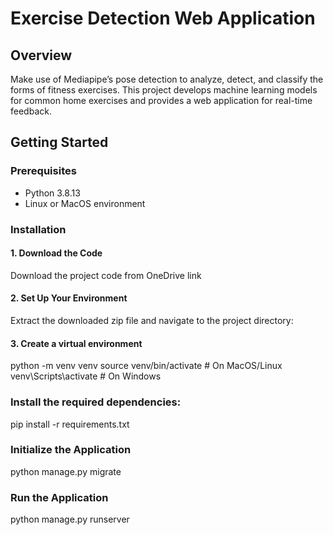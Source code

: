 # Exercise Detection Web Application

## Overview
Make use of Mediapipe’s pose detection to analyze, detect, and classify the forms of fitness exercises. This project develops machine learning models for common home exercises and provides a web application for real-time feedback.

## Getting Started

### Prerequisites
- Python 3.8.13
- Linux or MacOS environment

### Installation

#### 1. Download the Code
Download the project code from OneDrive link

#### 2. Set Up Your Environment
Extract the downloaded zip file and navigate to the project directory:

#### 3. Create a virtual environment
python -m venv venv
source venv/bin/activate  # On MacOS/Linux
venv\Scripts\activate  # On Windows

### Install the required dependencies:
pip install -r requirements.txt

### Initialize the Application
python manage.py migrate

### Run the Application
python manage.py runserver



